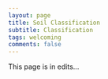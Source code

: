 ```yaml
---
layout: page
title: Soil Classification
subtitle: Classification
tags: welcoming
comments: false
---
```

This page is in edits...

